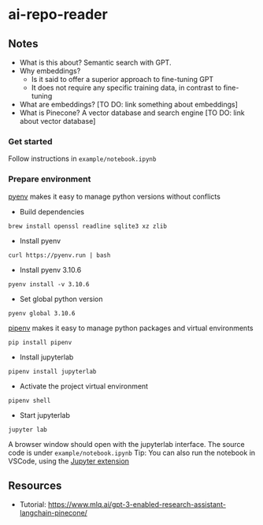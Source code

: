 # ai-repo-reader

## Notes
- What is this about? Semantic search with GPT.
- Why embeddings? 
  - Is it said to offer a superior approach to fine-tuning GPT
  - It does not require any specific training data, in contrast to fine-tuning
- What are embeddings? [TO DO: link something about embeddings]
- What is Pinecone? A vector database and search engine [TO DO: link about vector database]

### Get started
Follow instructions in `example/notebook.ipynb`

### Prepare environment

[pyenv](https://realpython.com/intro-to-pyenv/) makes it easy to manage python versions without conflicts

- Build dependencies
```
brew install openssl readline sqlite3 xz zlib
```

- Install pyenv
```
curl https://pyenv.run | bash
```

- Install pyenv 3.10.6
```
pyenv install -v 3.10.6
```

- Set global python version
```
pyenv global 3.10.6
```

[pipenv](https://realpython.com/pipenv-guide/) makes it easy to manage python packages and virtual environments
```
pip install pipenv
```

- Install jupyterlab
```
pipenv install jupyterlab
```

- Activate the project virtual environment
```
pipenv shell
```

- Start jupyterlab
```
jupyter lab
```

A browser window should open with the jupyterlab interface. The source code is under `example/notebook.ipynb`
Tip: You can also run the notebook in VSCode, using the [Jupyter extension](https://marketplace.visualstudio.com/items?itemName=ms-toolsai.jupyter)

## Resources
- Tutorial: https://www.mlq.ai/gpt-3-enabled-research-assistant-langchain-pinecone/